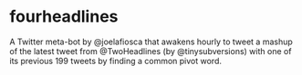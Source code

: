 fourheadlines
=============

A Twitter meta-bot by @joelafiosca that awakens hourly to tweet a mashup of the latest tweet from @TwoHeadlines (by @tinysubversions) with one of its previous 199 tweets by finding a common pivot word.

